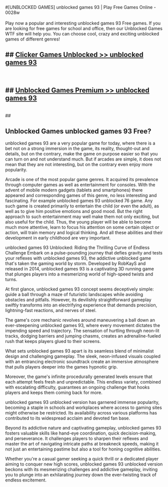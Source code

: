 #[UNBLOCKED GAMES] unblocked games 93 | Play Free Games Online - 0028w <br>
<br>
Play now a popular and interesting unblocked games 93 Free games. If you are looking for free games for school and office, then our Unblocked Games WTF site will help you. You can choose cool, crazy and exciting unblocked games of different genres!


## ##  [Clicker Games Unblocked >> unblocked games 93](http://freeplayer.one?title=unblocked_games_93&ref=22)
  <br>

##  ## [Unblocked Games Premium >> unblocked games 93](http://freeplayer.one?title=unblocked_games_93&ref=22)
  <br>
  ##



## Unblocked Games unblocked games 93 Free?

unblocked games 93 are a very popular game for today, where there is a bet not on a strong immersion in the game, its reality, thought-out and details, but on the contrary, make the game on purpose easier so that you can turn on and not understand much. But if arcades are simple, it does not mean that they are not interesting, but on the contrary even enjoy more popularity.

Arcade is one of the most popular game genres. It acquired its prevalence through computer games as well as entertainment for consoles. With the advent of mobile modern gadgets (tablets and smartphones) there appeared and corresponding games of this genre, no less interesting and fascinating. For example unblocked games 93 unblocked 76 game. Any such game is created primarily to entertain the child (or even the adult), as well as to give him positive emotions and good mood. But the right approach to such entertainment may well make them not only exciting, but also useful for the child. Thus, the young player will be able to become much more attentive, learn to focus his attention on some certain object or action, will train memory and logical thinking. And all these abilities and their development in early childhood are very important.

unblocked games 93 Unblocked: Riding the Thrilling Curve of Endless Challenge
Embark on a pulse-pounding journey that defies gravity and tests your reflexes with unblocked games 93, the addictive unblocked game that's taken the gaming world by storm. Developed by RobKayS and released in 2014, unblocked games 93 is a captivating 3D running game that plunges players into a mesmerizing world of high-speed twists and turns.

At first glance, unblocked games 93 concept seems deceptively simple: guide a ball through a maze of futuristic landscapes while avoiding obstacles and pitfalls. However, its devilishly straightforward gameplay swiftly transforms into an electrifying experience that demands precision, lightning-fast reactions, and nerves of steel.

The game's core mechanic revolves around maneuvering a ball down an ever-steepening unblocked games 93, where every movement dictates the impending speed and trajectory. The sensation of hurtling through neon-lit tracks, dodging barriers and jumping chasms, creates an adrenaline-fueled rush that keeps players glued to their screens.

What sets unblocked games 93 apart is its seamless blend of minimalist design and challenging gameplay. The sleek, neon-infused visuals coupled with an entrancing electronic soundtrack create an immersive atmosphere that pulls players deeper into the games hypnotic grip.

Moreover, the game's infinite procedurally generated levels ensure that each attempt feels fresh and unpredictable. This endless variety, combined with escalating difficulty, guarantees an ongoing challenge that hooks players and keeps them coming back for more.

unblocked games 93 unblocked version has garnered immense popularity, becoming a staple in schools and workplaces where access to gaming sites might otherwise be restricted. Its availability across various platforms has contributed to its widespread acclaim and devoted fan base.

Beyond its addictive nature and captivating gameplay, unblocked games 93 fosters valuable skills like hand-eye coordination, quick decision-making, and perseverance. It challenges players to sharpen their reflexes and master the art of navigating intricate paths at breakneck speeds, making it not just an entertaining pastime but also a tool for honing cognitive abilities.

Whether you're a casual gamer seeking a quick thrill or a dedicated player aiming to conquer new high scores, unblocked games 93 unblocked version beckons with its mesmerizing challenges and addictive gameplay, inviting you to plunge into an exhilarating journey down the ever-twisting track of endless excitement.